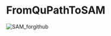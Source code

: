 # FromQuPathToSAM


![SAM_forgithub](https://github.com/bertrandchauveau/FromQuPathToSAM/assets/110421330/26abe95f-3c12-470c-ba7f-917069cc5891)
